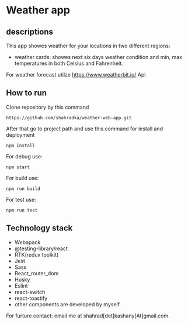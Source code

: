 # Weather app

## descriptions

This app showes weather for your locations in two different regions: 

* weather cards: showes next six days weather condition and min, max temperatures in both Celsius and Fahrenheit.

For weather forecast utilze https://www.weatherbit.io/ Api

## How to run

Clone repository by this command

```
https://github.com/shahradka/weather-web-app.git

```

After that go to project path and use this command for install and deployment

```
npm install
```

For debug use:

```
npm start
```


For build use:

```
npm run build
```

For test use:

```
npm run test
```

## Technology stack 

* Webapack
* @testing-library/react
* RTK(redux toolkit)
* Jest
* Sass
* React_router_dom
* Husky
* Eslint
* react-switch
* react-toastify
* other components are developed by myself.


For furture contact: email me at shahrad[dot]kashany[At]gmail.com.

